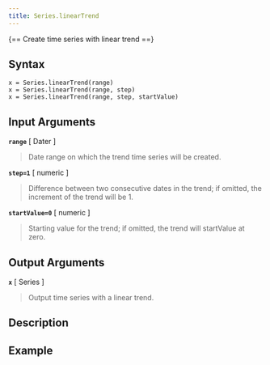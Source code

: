 ```yaml
---
title: Series.linearTrend  
---
```


{== Create time series with linear trend ==}

## Syntax

    x = Series.linearTrend(range)
    x = Series.linearTrend(range, step)
    x = Series.linearTrend(range, step, startValue)


## Input Arguments

__`range`__ [ Dater ]
> 
> Date range on which the trend time series will be created.
> 

__`step=1`__ [ numeric ]
> 
> Difference between two consecutive dates in the trend; if omitted, the
> increment of the trend will be 1.
> 

__`startValue=0`__ [ numeric ]
> 
> Starting value for the trend; if omitted, the trend will startValue at
> zero.
> 


## Output Arguments

__`x`__ [ Series ]
> 
> Output time series with a linear trend.
> 


## Description


## Example

